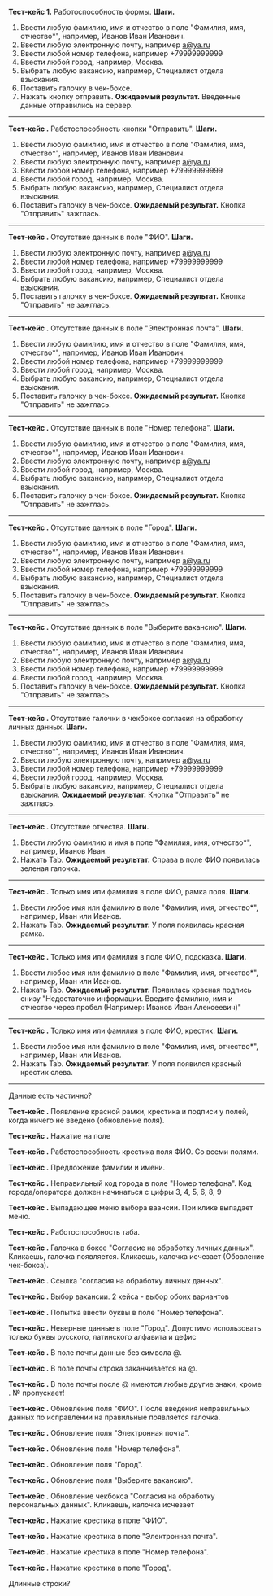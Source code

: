 __Тест-кейс 1.__ Работоспособность формы.
__Шаги.__
1. Ввести любую фамилию, имя и отчество в поле "Фамилия, имя, отчество*", например, Иванов Иван Иванович.
2. Ввести любую электронную почту, например a@ya.ru
3. Ввести любой номер телефона, например +79999999999
4. Ввести любой город, например, Москва.
5. Выбрать любую вакансию, например, Специалист отдела взыскания.
6. Поставить галочку в чек-боксе.
7. Нажать кнопку отправить.
__Ожидаемый результат.__
Введенные данные отправились на сервер.

---

__Тест-кейс .__ Работоспособность кнопки "Отправить".
__Шаги.__
1. Ввести любую фамилию, имя и отчество в поле "Фамилия, имя, отчество*", например, Иванов Иван Иванович.
2. Ввести любую электронную почту, например a@ya.ru
3. Ввести любой номер телефона, например +79999999999
4. Ввести любой город, например, Москва.
5. Выбрать любую вакансию, например, Специалист отдела взыскания.
6. Поставить галочку в чек-боксе.
__Ожидаемый результат.__
Кнопка "Отправить" зажглась.

---

__Тест-кейс .__ Отсутствие данных в поле "ФИО".
__Шаги.__
1. Ввести любую электронную почту, например a@ya.ru
2. Ввести любой номер телефона, например +79999999999
3. Ввести любой город, например, Москва.
4. Выбрать любую вакансию, например, Специалист отдела взыскания.
5. Поставить галочку в чек-боксе.
__Ожидаемый результат.__
Кнопка "Отправить" не зажглась.

---

__Тест-кейс .__ Отсутствие данных в поле "Электронная почта".
__Шаги.__
1. Ввести любую фамилию, имя и отчество в поле "Фамилия, имя, отчество*", например, Иванов Иван Иванович.
2. Ввести любой номер телефона, например +79999999999
3. Ввести любой город, например, Москва.
4. Выбрать любую вакансию, например, Специалист отдела взыскания.
5. Поставить галочку в чек-боксе.
__Ожидаемый результат.__
Кнопка "Отправить" не зажглась.

---

__Тест-кейс .__ Отсутствие данных в поле "Номер телефона".
__Шаги.__
1. Ввести любую фамилию, имя и отчество в поле "Фамилия, имя, отчество*", например, Иванов Иван Иванович.
2. Ввести любую электронную почту, например a@ya.ru
3. Ввести любой город, например, Москва.
4. Выбрать любую вакансию, например, Специалист отдела взыскания.
5. Поставить галочку в чек-боксе.
__Ожидаемый результат.__
Кнопка "Отправить" не зажглась.

---

__Тест-кейс .__ Отсутствие данных в поле "Город".
__Шаги.__
1. Ввести любую фамилию, имя и отчество в поле "Фамилия, имя, отчество*", например, Иванов Иван Иванович.
2. Ввести любую электронную почту, например a@ya.ru
3. Ввести любой номер телефона, например +79999999999
4. Выбрать любую вакансию, например, Специалист отдела взыскания.
5. Поставить галочку в чек-боксе.
__Ожидаемый результат.__
Кнопка "Отправить" не зажглась.

---

__Тест-кейс .__ Отсутствие данных в поле "Выберите вакансию".
__Шаги.__
1. Ввести любую фамилию, имя и отчество в поле "Фамилия, имя, отчество*", например, Иванов Иван Иванович.
2. Ввести любую электронную почту, например a@ya.ru
3. Ввести любой номер телефона, например +79999999999
4. Ввести любой город, например, Москва.
5. Поставить галочку в чек-боксе.
__Ожидаемый результат.__
Кнопка "Отправить" не зажглась.

---

__Тест-кейс .__ Отсутствие галочки в чекбоксе согласия на обработку личных данных.
__Шаги.__
1. Ввести любую фамилию, имя и отчество в поле "Фамилия, имя, отчество*", например, Иванов Иван Иванович.
2. Ввести любую электронную почту, например a@ya.ru
3. Ввести любой номер телефона, например +79999999999
4. Ввести любой город, например, Москва.
5. Выбрать любую вакансию, например, Специалист отдела взыскания.
__Ожидаемый результат.__
Кнопка "Отправить" не зажглась.

---

__Тест-кейс .__ Отсутствие отчества.
__Шаги.__
1. Ввести любую фамилию и имя в поле "Фамилия, имя, отчество*", например, Иванов Иван.
2. Нажать Tab.
__Ожидаемый результат.__
Справа в поле ФИО появилась зеленая галочка.

---

__Тест-кейс .__ Только имя или фамилия в поле ФИО, рамка поля.
__Шаги.__
1. Ввести любое имя или фамилию в поле "Фамилия, имя, отчество*", например, Иван или Иванов.
2. Нажать Tab.
__Ожидаемый результат.__
У поля появилась красная рамка.

---

__Тест-кейс .__ Только имя или фамилия в поле ФИО, подсказка.
__Шаги.__
1. Ввести любое имя или фамилию в поле "Фамилия, имя, отчество*", например, Иван или Иванов.
2. Нажать Tab.
__Ожидаемый результат.__
Появилась красная подпись снизу "Недостаточно информации. Введите фамилию, имя и отчество через пробел (Например: Иванов Иван Алексеевич)"

---

__Тест-кейс .__ Только имя или фамилия в поле ФИО, крестик.
__Шаги.__
1. Ввести любое имя или фамилию в поле "Фамилия, имя, отчество*", например, Иван или Иванов.
2. Нажать Tab.
__Ожидаемый результат.__
У поля появился красный крестик слева.

---


Данные есть частично? 

__Тест-кейс .__ Появление красной рамки, крестика и подписи у полей, когда ничего не введено (обновление поля).

__Тест-кейс .__ Нажатие на поле

__Тест-кейс .__ Работоспособность крестика поля ФИО. Со всеми полями.

__Тест-кейс .__ Предложение фамилии и имени.

__Тест-кейс .__ Неправильный код города в поле "Номер телефона".
Код города/оператора должен начинаться с цифры 3, 4, 5, 6, 8, 9

__Тест-кейс .__ Выпадающее меню выбора ваансии.
При клике выпадает меню.

__Тест-кейс .__ Работоспособность таба.

__Тест-кейс .__ Галочка в боксе "Согласие на обработку личных данных".
Кликаешь, галочка появляется.
Кликаешь, калочка исчезает (Обовление чек-бокса).

__Тест-кейс .__ Ссылка "согласия на обработку личных данных".

__Тест-кейс .__ Выбор вакансии.
2 кейса - выбор обоих вариантов

__Тест-кейс .__ Попытка ввести буквы в поле "Номер телефона".

__Тест-кейс .__ Неверные данные в поле "Город".
Допустимо использовать только буквы русского, латинского алфавита и дефис

__Тест-кейс .__ В поле почты данные без символа @.

__Тест-кейс .__ В поле почты строка заканчивается на @.

__Тест-кейс .__ В поле почты после @ имеются любые другие знаки, кроме .
№ пропускает!

__Тест-кейс .__ Обновление поля "ФИО".
После введения неправильных данных по исправлении на правильные появляется галочка.

__Тест-кейс .__ Обновление поля "Электронная почта".

__Тест-кейс .__ Обновление поля "Номер телефона".

__Тест-кейс .__ Обновление поля "Город".

__Тест-кейс .__ Обновление поля "Выберите вакансию".

__Тест-кейс .__ Обновление чекбокса "Согласия на обработку персональных данных".
Кликаешь, калочка исчезает 

__Тест-кейс .__ Нажатие крестика в поле "ФИО".

__Тест-кейс .__ Нажатие крестика в поле "Электронная почта".

__Тест-кейс .__ Нажатие крестика в поле "Номер телефона".

__Тест-кейс .__ Нажатие крестика в поле "Город".

Длинные строки?
